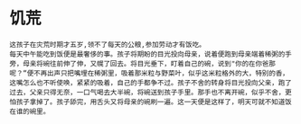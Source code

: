 # 饥荒
    这孩子在灾荒时期才五岁,领不了每天的公粮,参加劳动才有饭吃。
    每天中午能吃到饭便是最奢侈的事。孩子将期盼的目光投向母亲，说着便跑到母亲端着稀粥的手旁，母亲将碗往前伸了伸，又幌了回去。将目光垂下，盯着自己的碗，说到"你的在你爸那呢？“便不再出声只把嘴埋在稀粥里，吸着那米粒与野菜叶，似乎这米粒格外的大，特别的香，这嘴怎么也不听使唤，紧紧的吸着，自己的手都争不过。孩子不舍的转身将目光投向父亲，跑了过去，父亲只得无奈，一口气喝去大半碗，将碗送到孩子手里。那手也不离开碗，似乎不舍，更怕孩子拿掉了。孩子舔完，用舌头又将母亲的碗刷一遍。这一天便是这样了，明天可就不知道饭在谁的碗里。
